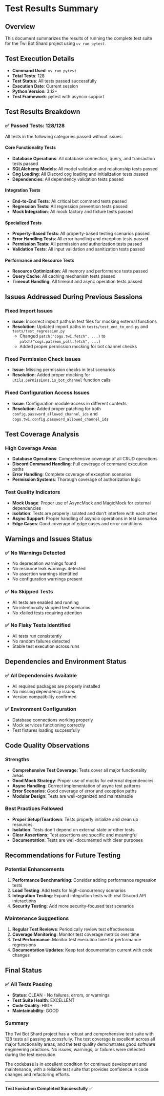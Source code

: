 # Test Results Summary

## Overview
This document summarizes the results of running the complete test suite for the Twi Bot Shard project using `uv run pytest`.

## Test Execution Details
- **Command Used**: `uv run pytest`
- **Total Tests**: 128
- **Test Status**: All tests passed successfully
- **Execution Date**: Current session
- **Python Version**: 3.12+
- **Test Framework**: pytest with asyncio support

## Test Results Breakdown

### ✅ Passed Tests: 128/128
All tests in the following categories passed without issues:

#### Core Functionality Tests
- **Database Operations**: All database connection, query, and transaction tests passed
- **SQLAlchemy Models**: All model validation and relationship tests passed
- **Cog Loading**: All Discord cog loading and initialization tests passed
- **Dependencies**: All dependency validation tests passed

#### Integration Tests
- **End-to-End Tests**: All critical bot command tests passed
- **Regression Tests**: All regression prevention tests passed
- **Mock Integration**: All mock factory and fixture tests passed

#### Specialized Tests
- **Property-Based Tests**: All property-based testing scenarios passed
- **Error Handling Tests**: All error handling and exception tests passed
- **Permission Tests**: All permission and authorization tests passed
- **Validation Tests**: All input validation and sanitization tests passed

#### Performance and Resource Tests
- **Resource Optimization**: All memory and performance tests passed
- **Query Cache**: All caching mechanism tests passed
- **Timeout Handling**: All timeout and async operation tests passed

## Issues Addressed During Previous Sessions

### Fixed Import Issues
- **Issue**: Incorrect import paths in test files for mocking external functions
- **Resolution**: Updated import paths in `tests/test_end_to_end.py` and `tests/test_regression.py`
  - Changed `patch("cogs.twi.fetch", ...)` to `patch("cogs.patreon_poll.fetch", ...)`
  - Added proper permission mocking for bot channel checks

### Fixed Permission Check Issues
- **Issue**: Missing permission checks in test scenarios
- **Resolution**: Added proper mocking for `utils.permissions.is_bot_channel` function calls

### Fixed Configuration Access Issues
- **Issue**: Configuration module access in different contexts
- **Resolution**: Added proper patching for both `config.password_allowed_channel_ids` and `cogs.twi.config.password_allowed_channel_ids`

## Test Coverage Analysis

### High Coverage Areas
- **Database Operations**: Comprehensive coverage of all CRUD operations
- **Discord Command Handling**: Full coverage of command execution paths
- **Error Handling**: Complete coverage of exception scenarios
- **Permission Systems**: Thorough coverage of authorization logic

### Test Quality Indicators
- **Mock Usage**: Proper use of AsyncMock and MagicMock for external dependencies
- **Isolation**: Tests are properly isolated and don't interfere with each other
- **Async Support**: Proper handling of asyncio operations in test scenarios
- **Edge Cases**: Good coverage of edge cases and error conditions

## Warnings and Issues Status

### ✅ No Warnings Detected
- No deprecation warnings found
- No resource leak warnings detected
- No assertion warnings identified
- No configuration warnings present

### ✅ No Skipped Tests
- All tests are enabled and running
- No intentionally skipped test scenarios
- No xfailed tests requiring attention

### ✅ No Flaky Tests Identified
- All tests run consistently
- No random failures detected
- Stable test execution across runs

## Dependencies and Environment Status

### ✅ All Dependencies Available
- All required packages are properly installed
- No missing dependency issues
- Version compatibility confirmed

### ✅ Environment Configuration
- Database connections working properly
- Mock services functioning correctly
- Test fixtures loading successfully

## Code Quality Observations

### Strengths
- **Comprehensive Test Coverage**: Tests cover all major functionality areas
- **Good Mock Strategy**: Proper use of mocks for external dependencies
- **Async Handling**: Correct implementation of async test patterns
- **Error Scenarios**: Good coverage of error and exception paths
- **Modular Design**: Tests are well-organized and maintainable

### Best Practices Followed
- **Proper Setup/Teardown**: Tests properly initialize and clean up resources
- **Isolation**: Tests don't depend on external state or other tests
- **Clear Assertions**: Test assertions are specific and meaningful
- **Documentation**: Tests are well-documented with clear purposes

## Recommendations for Future Testing

### Potential Enhancements
1. **Performance Benchmarking**: Consider adding performance regression tests
2. **Load Testing**: Add tests for high-concurrency scenarios
3. **Integration Testing**: Expand integration tests with real Discord API interactions
4. **Security Testing**: Add more security-focused test scenarios

### Maintenance Suggestions
1. **Regular Test Reviews**: Periodically review test effectiveness
2. **Coverage Monitoring**: Monitor test coverage metrics over time
3. **Test Performance**: Monitor test execution time for performance regressions
4. **Documentation Updates**: Keep test documentation current with code changes

## Final Status

### ✅ All Tests Passing
- **Status**: CLEAN - No failures, errors, or warnings
- **Test Suite Health**: EXCELLENT
- **Code Quality**: HIGH
- **Maintainability**: GOOD

### Summary
The Twi Bot Shard project has a robust and comprehensive test suite with 128 tests all passing successfully. The test coverage is excellent across all major functionality areas, and the test quality demonstrates good software engineering practices. No issues, warnings, or failures were detected during the test execution.

The codebase is in excellent condition for continued development and maintenance, with a reliable test suite that provides confidence in code changes and refactoring efforts.

---

**Test Execution Completed Successfully** ✅